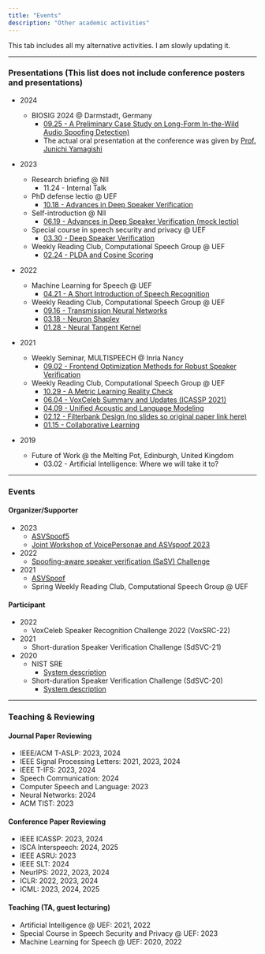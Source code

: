 ```yaml
---
title: "Events"
description: "Other academic activities"
---
```


This tab includes all my alternative activities. I am slowly updating it.

---
### Presentations (This list does not include conference posters and presentations)
* 2024
    * BIOSIG 2024 @ Darmstadt, Germany
        * [09.25 - A Preliminary Case Study on Long-Form In-the-Wild Audio Spoofing Detection)](https://drive.google.com/file/d/1WMnyBhvlVQWCaSZZramVWYnLI_sNrEZB/view?usp=share_link)
        * The actual oral presentation at the conference was given by [Prof. Junichi Yamagishi](https://nii-yamagishilab.github.io/author/junichi-yamagishi)
* 2023
    * Research briefing @ NII
        * 11.24 - Internal Talk
    * PhD defense lectio @ UEF
        * [10.18 - Advances in Deep Speaker Verification](https://docs.google.com/presentation/d/15EsDUGzxF6S4Uz5RjX-oih_8xmY36_edkePloMhTw60/edit?usp=sharing)
    * Self-introduction @ NII
        * [06.19 - Advances in Deep Speaker Verification (mock lectio)](https://docs.google.com/presentation/d/11XqIy52-uIadpN2x7U2OZINpx_foocENT1BlyORHaWY/edit?usp=sharing)
    * Special course in speech security and privacy @ UEF
        * [03.30 - Deep Speaker Verification](https://docs.google.com/presentation/d/1wLK6FecPoGcv9a4j48fyGDjNkY-hemYozjjMemijGxU/edit?usp=sharing)
    * Weekly Reading Club, Computational Speech Group @ UEF
        * [02.24 - PLDA and Cosine Scoring](https://docs.google.com/presentation/d/13CBEwCwv7NOnv0WijjUg_ZayLPOSQhVX/edit?usp=sharing&ouid=116129211760406601542&rtpof=true&sd=true)
* 2022
    * Machine Learning for Speech @ UEF
        * [04.21 - A Short Introduction of Speech Recognition](https://docs.google.com/presentation/d/1QxZ-1qC4NYp1OrAan2p2RpVujsx0lbwp4z--BIuc5Fw/edit?usp=sharing)
    * Weekly Reading Club, Computational Speech Group @ UEF
        * [09.16 - Transmission Neural Networks](https://docs.google.com/presentation/d/1LUIWthcF92Xr0qQw6ZPqat__auRl2Ekw2luFLIbhti8/edit?usp=sharing)
        * [03.18 - Neuron Shapley](https://docs.google.com/presentation/d/1BspvlYXTal0bXqQj-DFtJD8AUbawRTw1vHb0EdUfuPo/edit?usp=sharing)
        * [01.28 - Neural Tangent Kernel](https://docs.google.com/presentation/d/1rRxHgD1xV7at43Db7dqODc4cM_pQ61A3mV4xlLgiy_4/edit?usp=sharing)

* 2021
    * Weekly Seminar, MULTISPEECH @ Inria Nancy
        * [09.02 - Frontend Optimization Methods for Robust Speaker Verification](https://docs.google.com/presentation/d/1FL5jMZPI-nyfCws-fgU9a15HH78dSXBbVQfJi3LGxlo/edit?usp=sharing)
    * Weekly Reading Club, Computational Speech Group @ UEF
        * [10.29 - A Metric Learning Reality Check](https://docs.google.com/presentation/d/1zU2vrKeAmY_9bmOio0URqi2NKaDTYC7UsfDc7SeQ2fw/edit?usp=sharing)
        * [06.04 - VoxCeleb Summary and Updates (ICASSP 2021)](https://drive.google.com/file/d/1KFxa9bhyeR72uI5Q6plGc5ezncy1EOoG/view?usp=sharing)
        * [04.09 - Unified Acoustic and Language Modeling](https://docs.google.com/presentation/d/1ZSCScHn7u2lrrSj0DFJX7v9h3LvlzLBq0Dypg8fWpXY/edit?usp=sharing)
        * [02.12 - Filterbank Design (no slides so original paper link here)](https://arxiv.org/abs/1910.10400)
        * [01.15 - Collaborative Learning](https://docs.google.com/presentation/d/1RCYFQbLoJRrvShqpsSdQSegddKyBBMTPn9bjX1EsKyE/edit?usp=sharing)

* 2019
    * Future of Work @ the Melting Pot, Edinburgh, United Kingdom
        * 03.02 - Artificial Intelligence: Where we will take it to?

-------------------
### Events

#### Organizer/Supporter
* 2023
    * [ASVSpoof5](https://www.asvspoof.org)
    * [Joint Workshop of VoicePersonae and ASVspoof 2023](https://nii-yamagishilab.github.io/workshops/voicepersonae/)
* 2022
    * [Spoofing-aware speaker verification (SaSV) Challenge](https://sasv-challenge.github.io)
* 2021
    * [ASVSpoof](https://www.asvspoof.org)
    * Spring Weekly Reading Club, Computational Speech Group @ UEF

#### Participant
* 2022
    * VoxCeleb Speaker Recognition Challenge 2022 (VoxSRC-22)
* 2021
    * Short-duration Speaker Verification Challenge (SdSVC-21)
* 2020
    * NIST SRE
        * [System description](https://www.eurecom.fr/publication/6747/download/sec-publi-6747.pdf)
    * Short-duration Speaker Verification Challenge (SdSVC-20)
        * [System description](https://arxiv.org/abs/2007.13118)

-------------------
### Teaching & Reviewing

#### Journal Paper Reviewing
* IEEE/ACM T-ASLP: 2023, 2024
* IEEE Signal Processing Letters: 2021, 2023, 2024
* IEEE T-IFS: 2023, 2024
* Speech Communication: 2024
* Computer Speech and Language: 2023
* Neural Networks: 2024
* ACM TIST: 2023

#### Conference Paper Reviewing
* IEEE ICASSP: 2023, 2024
* ISCA Interspeech: 2024, 2025
* IEEE ASRU: 2023
* IEEE SLT: 2024
* NeurIPS: 2022, 2023, 2024
* ICLR: 2022, 2023, 2024
* ICML: 2023, 2024, 2025

#### Teaching (TA, guest lecturing)
* Artificial Intelligence @ UEF: 2021, 2022
* Special Course in Speech Security and Privacy @ UEF: 2023
* Machine Learning for Speech @ UEF: 2020, 2022
